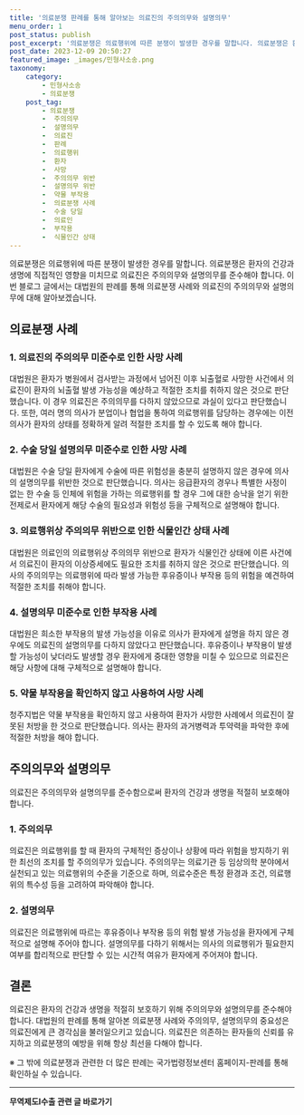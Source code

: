 ```yaml
---
title: '의료분쟁 판례를 통해 알아보는 의료진의 주의의무와 설명의무'
menu_order: 1
post_status: publish
post_excerpt: '의료분쟁은 의료행위에 따른 분쟁이 발생한 경우를 말합니다. 의료분쟁은 환자의 건강과 생명에 직접적인 영향을 미치므로 의료진은 주의의무와 설명의무를 준수해야 합니다. 이번 블로그 글에서는 대법원의 판례를 통해 의료분쟁 사례와 의료진의 주의의무와 설명의무에 대해 알아보겠습니다.'
post_date: 2023-12-09 20:50:27
featured_image: _images/민형사소송.png
taxonomy:
    category:
        - 민형사소송
        - 의료분쟁
    post_tag:
        - 의료분쟁
        -  주의의무
        -  설명의무
        -  의료진
        -  판례
        -  의료행위
        -  환자
        -  사망
        -  주의의무 위반
        -  설명의무 위반
        -  약물 부작용
        -  의료분쟁 사례
        -  수술 당일
        -  의료인
        -  부작용
        -  식물인간 상태
---
```



의료분쟁은 의료행위에 따른 분쟁이 발생한 경우를 말합니다. 의료분쟁은 환자의 건강과 생명에 직접적인 영향을 미치므로 의료진은 주의의무와 설명의무를 준수해야 합니다. 이번 블로그 글에서는 대법원의 판례를 통해 의료분쟁 사례와 의료진의 주의의무와 설명의무에 대해 알아보겠습니다.

## 의료분쟁 사례

### 1. 의료진의 주의의무 미준수로 인한 사망 사례

대법원은 환자가 병원에서 검사받는 과정에서 넘어진 이후 뇌출혈로 사망한 사건에서 의료진이 환자의 뇌출혈 발생 가능성을 예상하고 적절한 조치를 취하지 않은 것으로 판단했습니다. 이 경우 의료진은 주의의무를 다하지 않았으므로 과실이 있다고 판단했습니다. 또한, 여러 명의 의사가 분업이나 협업을 통하여 의료행위를 담당하는 경우에는 이전 의사가 환자의 상태를 정확하게 알려 적절한 조치를 할 수 있도록 해야 합니다.

### 2. 수술 당일 설명의무 미준수로 인한 사망 사례

대법원은 수술 당일 환자에게 수술에 따른 위험성을 충분히 설명하지 않은 경우에 의사의 설명의무를 위반한 것으로 판단했습니다. 의사는 응급환자의 경우나 특별한 사정이 없는 한 수술 등 인체에 위험을 가하는 의료행위를 할 경우 그에 대한 승낙을 얻기 위한 전제로서 환자에게 해당 수술의 필요성과 위험성 등을 구체적으로 설명해야 합니다.

### 3. 의료행위상 주의의무 위반으로 인한 식물인간 상태 사례

대법원은 의료인의 의료행위상 주의의무 위반으로 환자가 식물인간 상태에 이른 사건에서 의료진이 환자의 이상증세에도 필요한 조치를 취하지 않은 것으로 판단했습니다. 의사의 주의의무는 의료행위에 따라 발생 가능한 후유증이나 부작용 등의 위험을 예견하여 적절한 조치를 취해야 합니다.

### 4. 설명의무 미준수로 인한 부작용 사례

대법원은 희소한 부작용의 발생 가능성을 이유로 의사가 환자에게 설명을 하지 않은 경우에도 의료진의 설명의무를 다하지 않았다고 판단했습니다. 후유증이나 부작용이 발생할 가능성이 낮더라도 발생할 경우 환자에게 중대한 영향을 미칠 수 있으므로 의료진은 해당 사항에 대해 구체적으로 설명해야 합니다.

### 5. 약물 부작용을 확인하지 않고 사용하여 사망 사례

청주지법은 약물 부작용을 확인하지 않고 사용하여 환자가 사망한 사례에서 의료진이 잘못된 처방을 한 것으로 판단했습니다. 의사는 환자의 과거병력과 투약력을 파악한 후에 적절한 처방을 해야 합니다.

## 주의의무와 설명의무

의료진은 주의의무와 설명의무를 준수함으로써 환자의 건강과 생명을 적절히 보호해야 합니다.

### 1. 주의의무

의료진은 의료행위를 할 때 환자의 구체적인 증상이나 상황에 따라 위험을 방지하기 위한 최선의 조치를 할 주의의무가 있습니다. 주의의무는 의료기관 등 임상의학 분야에서 실천되고 있는 의료행위의 수준을 기준으로 하며, 의료수준은 특정 환경과 조건, 의료행위의 특수성 등을 고려하여 파악해야 합니다.

### 2. 설명의무

의료진은 의료행위에 따르는 후유증이나 부작용 등의 위험 발생 가능성을 환자에게 구체적으로 설명해 주어야 합니다. 설명의무를 다하기 위해서는 의사의 의료행위가 필요한지 여부를 합리적으로 판단할 수 있는 시간적 여유가 환자에게 주어져야 합니다.

## 결론

의료진은 환자의 건강과 생명을 적절히 보호하기 위해 주의의무와 설명의무를 준수해야 합니다. 대법원의 판례를 통해 알아본 의료분쟁 사례와 주의의무, 설명의무의 중요성은 의료진에게 큰 경각심을 불러일으키고 있습니다. 의료진은 의존하는 환자들의 신뢰를 유지하고 의료분쟁의 예방을 위해 항상 최선을 다해야 합니다.

※ 그 밖에 의료분쟁과 관련한 더 많은 판례는 국가법령정보센터 홈페이지-판례를 통해 확인하실 수 있습니다.
<!-- wp:separator -->
<hr class="wp-block-separator has-alpha-channel-opacity"/>
<!-- /wp:separator -->

<!-- wp:group {"backgroundColor":"base","layout":{"type":"constrained"}} -->
<div class="wp-block-group has-base-background-color has-background"><!-- wp:paragraph {"align":"center","fontSize":"medium"} -->
<p class="has-text-align-center has-large-font-size"><strong>무역제도Ⅰ수출 관련 글 바로가기</strong></p>
<!-- /wp:paragraph -->


<!-- wp:latest-posts
{"categories":[{"id":14332,"count":19,"description":"","link":"https://uknowlaw.com/category/%eb%ac%b4%ec%97%ad%ec%a0%9c%eb%8f%84%e2%85%b0%ec%88%98%ec%b6%9c/","name":"무역제도Ⅰ수출","slug":"무역제도Ⅰ수출","taxonomy":"category","parent":0,"meta":[],"_links":{"self":[{"href":"https://uknowlaw.com/wp-json/wp/v2/categories/14332"}],"collection":[{"href":"https://uknowlaw.com/wp-json/wp/v2/categories"}],"about":[{"href":"https://uknowlaw.com/wp-json/wp/v2/taxonomies/category"}],"wp:post_type":[{"href":"https://uknowlaw.com/wp-json/wp/v2/posts?categories=14332"}],"curies":[{"name":"wp","href":"https://api.w.org/{rel}","templated":true}]}}],"postsToShow":100,"excerptLength":28,"postLayout":"grid","columns":2,"featuredImageAlign":"left","featuredImageSizeSlug":"large","fontSize":"small"} /--></div>
<!-- /wp:group -->